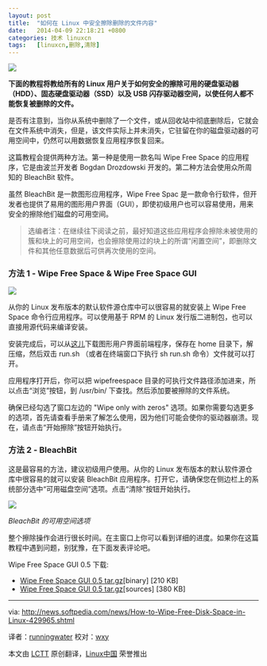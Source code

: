```yaml
---
layout: post
title:	"如何在 Linux 中安全擦除删除的文件内容"
date:	2014-04-09 22:18:21 +0800 
categories:	技术 linuxcn 
tags:	[linuxcn,删除,清除]
---
```



![](/Asserts/Images//attachment/album/201404/09/221830f2s66ns5of22z5np.png)


 


**下面的教程将教给所有的 Linux 用户关于如何安全的擦除可用的硬盘驱动器（HDD）、固态硬盘驱动器（SSD）以及 USB 闪存驱动器空间，以使任何人都不能恢复被删除的文件。**


是否有注意到，当你从系统中删除了一个文件，或从回收站中彻底删除后，它就会在文件系统中消失，但是，该文件实际上并未消失，它驻留在你的磁盘驱动器的可用空间中，仍然可以用数据恢复应用程序恢复回来。


这篇教程会提供两种方法。第一种是使用一款名叫 Wipe Free Space 的应用程序，它是由波兰开发者 Bogdan Drozdowski 开发的。第二种方法会使用众所周知的 BleachBit 软件。


虽然 BleachBit 是一款图形应用程序，Wipe Free Spac 是一款命令行软件，但开发者也提供了易用的图形用户界面（GUI），即使初级用户也可以容易使用，用来安全的擦除他们磁盘的可用空间。



> 
> 选编者注：在继续往下阅读之前，最好知道这些应用程序会擦除未被使用的簇和块上的可用空间，也会擦除使用过的块上的所谓“闲置空间”，即删除文件和其他任意数据后可供再次使用的空间。
> 
> 
> 


### 方法 1 - Wipe Free Space & Wipe Free Space GUI


![](/Asserts/Images//attachment/album/201404/09/221840fhobfih1ii1h5qi1.jpg)


从你的 Linux 发布版本的默认软件源仓库中可以很容易的就安装上 Wipe Free Space 命令行应用程序。可以使用基于 RPM 的 Linux 发行版二进制包，也可以直接用源代码来编译安装。


安装完成后，可以从[这儿](http://linux.softpedia.com/get/System/System-Administration/Wipe-Free-Space-GUI-50722.shtml)下载图形用户界面前端程序，保存在 home 目录下，解压缩，然后双击 run.sh （或者在终端窗口下执行 sh run.sh 命令）文件就可以打开。


应用程序打开后，你可以把 wipefreespace 目录的可执行文件路径添加进来，所以点击“浏览”按钮，到 /usr/bin/ 下查找。然后添加要被擦除的文件系统。


确保已经勾选了窗口左边的 "Wipe only with zeros" 选项。如果你需要勾选更多的选项，首先请查看手册来了解怎么使用，因为他们可能会使你的驱动器崩溃。现在，请点击“开始擦除”按钮开始执行。


### 方法 2 - BleachBit


这是最容易的方法，建议初级用户使用。从你的 Linux 发布版本的默认软件源仓库中很容易的就可以安装 BleachBit 应用程序。打开它，请确保您在侧边栏上的系统部分选中“可用磁盘空间”选项。点击“清除”按钮开始执行。


![](/Asserts/Images//attachment/album/201404/09/221843sj7mn47nagf47bbn.jpg)


*BleachBit 的可用空间选项*


整个擦除操作会进行很长时间。在主窗口上你可以看到详细的进度。如果你在这篇教程中遇到问题，别犹豫，在下面发表评论吧。


Wipe Free Space GUI 0.5 下载:


* [Wipe Free Space GUI 0.5 tar.gz](http://sourceforge.net/projects/wipefreespace/files/wipefreespace-gui-java/0.5/WipeFreeSpaceGUI-java-bin-0.5.tar.gz/download)[binary] [210 KB]
* [Wipe Free Space GUI 0.5 tar.gz](http://sourceforge.net/projects/wipefreespace/files/wipefreespace-gui-java/0.5/WipeFreeSpaceGUI-java-src-0.5.tar.gz/download)[sources] [380 KB]




---


via: <http://news.softpedia.com/news/How-to-Wipe-Free-Disk-Space-in-Linux-429965.shtml>


译者：[runningwater](https://github.com/runningwater) 校对：[wxy](https://github.com/%E6%A0%A1%E5%AF%B9%E8%80%85ID)


本文由 [LCTT](https://github.com/LCTT/TranslateProject) 原创翻译，[Linux中国](http://linux.cn/) 荣誉推出
